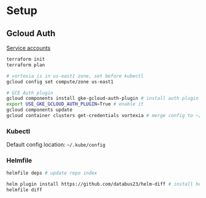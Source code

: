 # Setup

## Gcloud Auth

[Service accounts](https://console.cloud.google.com/iam-admin/serviceaccounts?authuser=1&hl=en&project=vortexia)

```bash
terraform init
terraform plan

# vortexia is in us-east1 zone, set before kubectl
gcloud config set compute/zone us-east1

# GCE Auth plugin
gcloud components install gke-gcloud-auth-plugin # install auth plugin
export USE_GKE_GCLOUD_AUTH_PLUGIN=True # enable it
gcloud components update
gcloud container clusters get-credentials vortexia # merge config to ~/.kube/config

```

### Kubectl

Default config location: `~/.kube/config`

### Helmfile

```bash
helmfile deps # update repo index

helm plugin install https://github.com/databus23/helm-diff # install helm diff plugin
helmfile diff
```
